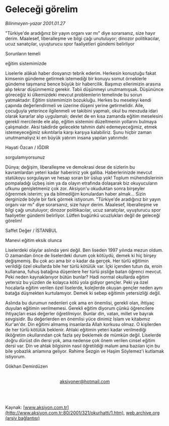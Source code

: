 # Geleceği görelim

*Bilinmeyen-yazar 2001.01.27*

<div>
 <p class="spot">
  "Türkiye'de aradığınız bir yayın organı var mı" diye sorarsanız, size hayır derim. Maalesef, liberalleşme ve bilgi çağı unutuluyor; dinozor politikacılar, ucuz sanatçılar, uyuşturucu spor faaliyetleri gündemi belirliyor
 </p>
 <p class="metin">
 </p>
 <p class="metin">
  Sorunların temeli
 </p>
 <p class="metin">
  eğitim sistemimizde
 </p>
 <p class="metin">
  Liselerle alâkalı haber dosyanızı tebrik ederim. Herkesin konuştuğu fakat kimsenin gündeme getirmek istemediği bir konuyu somut örneklerle gündeme taşımanız bence büyük bir habercilik. Başımızı ellerimizin arasına alıp tekrar düşünmemiz gerekir. Tabii düşünmeyi unutmamışsak. Düşününce göreceğiz ki ülkemizdeki mevcut problemlerin temelinde bu sorun yatmaktadır: Eğitim sistemimizin bozukluğu. Herkes bu meseleyi kendi çapında değerlendirmeli ve üzerine düşeni yerine getirmelidir. Aile, çocuğuyla yeterince ilgilenmeli ve takibini yapmalı, okul bu mevzuda idari olarak kararlar alıp uygulamalı; devlet de en kısa zamanda eğitim meselesini gerekli mercilerde ele alıp, eğitim sistemini düzeltmenin yollarını bulmaya çalışmalıdır. Aksi takdirde gelecekte tahmin dahi edemeyeceğimiz, etmek istemeyeceğimiz sıkıntılarla karşı karşıya kalabiliriz. Şunu hiçbir zaman unutmamalıyız ki en büyük yatırım insana yapılan yatırımdır.
 </p>
 <p class="metin">
  Hayati Özcan / IĞDIR
 </p>
 <p class="metin">
 </p>
 <p class="metin">
  sorgulamıyorsunuz
 </p>
 <p class="metin">
  Dünya; değişim, liberalleşme ve demokrasi dese de sizlerin bu kavramlardan yeteri kadar haberiniz yok galiba. Haberlerinizde mevcut statükoyu sorgulayan ve hesap soran bir üslup yok! Toplum mühendislerinin pompaladığı üçbeş isim ya da olayın etrafında dolaşarak biz okuyucuların ufkunu genişletmeniz çok zor. Aksiyon'u okuduktan sonra birşeyler öğrenmek isterim; ya da bilmediğim konulardan haber almak... Sizin derginizde böyle bir fark görmek istiyorum. "Türkiye'de aradığınız bir yayın organı var mı" diye sorarsanız, size hayır derim. Maalesef, liberalleşme ve bilgi çağı unutuluyor; dinozor politikacılar, ucuz sanatçılar, uyuşturucu spor faaliyetler gündemi belirliyor. Lütfen bugünkü ucuzlukları değil de geleceği görelim!
 </p>
 <p class="metin">
  Saffet Değer / İSTANBUL
 </p>
 <p class="metin">
 </p>
 <p class="arabaslik">
  Manevi eğitim eksik olunca
 </p>
 <p class="metin">
  Liselerdeki olaylar aslında yeni değil. Ben liseden 1997 yılında mezun oldum. O zamandan önce de liselerdeki durum çok kötüydü, demek ki hiç birşey değişmemiş. Bu çok acı ama bir o kadar da gerçek. Her türlü eğitimin verildiği özel okullarda bile her türlü kötülük var. İçki içenden tutun da, eroin kullanana, fuhuş batağına düşenlere her türlü pisliğe batan öğrenci mevcut. Peki neden kaynaklanıyor bütün bunlar? Hadi normal okullarda eğitim yetersiz bu yüzden de kolayca kötü yola gidiyor gençler. Peki ya özel hocalarla eğitim verilen özel liselerde, kolejlerde okuyan gençler neden aynı batağa düşmekten kurtulamıyor. Demek ki sebep eğitimin yetersizliği değil.
 </p>
 <p class="metin">
  Aslında bu durumun nedenleri çok ama en önemlisi, gerekli olan, ihtiyaç duyulan eğitimin verilmemesi. Gerekli eğitim diyorum çünkü öğrencilere ihtiyaçları esas değerler öğretilmiyor. Bunlar din, vatan, millet ve bayrak sevgisidir. Bu değerlerden en önemlisi yüce dinimiz İslam ve kitabımız Kur'an'dır. Din eğitimi almamış insanlarda Allah korkusu olmaz. O kişilerden de her türlü kötülük beklenir. Ahlaki eğitimin yeteri kadar verilmediği ilköğretim okullarından çok fazla şey beklemek de mümkün değil. Liselerde doğru dürüst din dersi yok, ama nedense çok önem verilen cinsel eğitim dersi var. Din ve ahlak bilgisinin nasıl öğretildiği malum ama bazıları için bu bile yobazlık anlamına geliyor. Rahime Sezgin ve Haşim Söylemez'i kutlamak istiyorum.
 </p>
 <p class="metin">
  Gökhan Demirdüzen
 </p>
 <br/>
 <center>
  <a class="anaorta" href="http://web.archive.org/web/20020501065958/mailto:aksiyoner@hotmail.com">
   aksiyoner@hotmail.com
  </a>
 </center>
 <br/>
 <br/>
 <br/>
</div>

Kaynak: [www.aksiyon.com.tr](http://www.aksiyon.com.tr:80/2001/321/okurhatti/1.htm), [web.archive.org (arşiv bağlantısı)](http://web.archive.org/web/20020501065958/http://www.aksiyon.com.tr:80/2001/321/okurhatti/1.htm)
